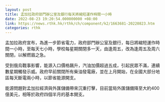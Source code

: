 ```yaml
---
layout: post
title: 孟加拉政府部門辦公室及銀行每天將縮短運作時間一小時
date: 2022-08-23 19:20:54.000000000 +08:00
link: https://news.rthk.hk/rthk/ch/component/k2/1663681-20220823.htm
categories: rthk
---
```


孟加拉政府宣布，為進一步節省電力，政府部門辦公室及銀行，每日將縮短運作時間一小時，至每天七小時，學校每星期關閉多一天，由逢周五，改為逢周五及周六關閉，以解燃眉之急。

受到俄烏戰事影響，能源入口價格飆升，汽油加價超過五成，引起民眾不滿，連續數星期觸發示威。政府早前關閉所有柴油發電廠，並在上月開始，在全國大部分地區每天斷電兩小時，以節省能源開支。

能源問題對孟加拉經濟與外匯儲備帶來沉重打擊，目前當局外匯儲備降至大約400億美元，相等於政府四個半月的基本開支。
